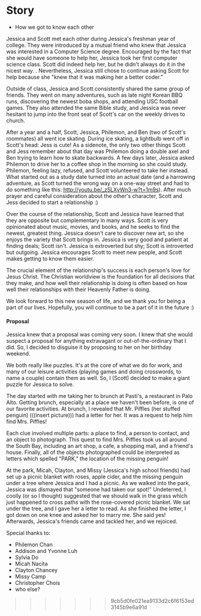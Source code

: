 # Story
* How we got to know each other

Jessica and Scott met each other during Jessica's freshman year of college.  They were introduced by a mutual friend who knew that Jessica was interested in a Computer Science degree.  Encouraged by the fact that she would have someone to help her, Jessica took her first computer science class.  Scott did indeed help her, but he didn't always do it in the nicest way.  <INSERT QUOTE FROM JESS HERE>.  Nevertheless, Jessica still chose to continue asking Scott for help because she "knew that it was making her a better coder."

Outside of class, Jessica and Scott consistently shared the same group of friends.  They went on many adventures, such as late night Korean BBQ runs, discovering the newest boba shops, and attending USC football games.  They also attended the same Bible study, and Jessica was never hesitant to jump into the front seat of Scott's car on the weekly drives to church.

After a year and a half, Scott, Jessica, Philemon, and Ben (two of Scott's roommates) all went ice skating.  During ice skating, a lightbulb went off in Scott's head: Jess is cute!  As a sidenote, the only two other things Scott and Jess remember about that day was Philemon doing a double axel and Ben trying to learn how to skate backwards.  A few days later, Jessica asked Philemon to drive her to a coffee shop in the morning so she could study.  Philemon, feeling lazy, refused, and Scott volunteered to take her instead.  What started out as a study date turned into an actual date (and a harrowing adventure, as Scott turned the wrong way on a one-way street and had to do something like this: http://youtu.be/_z5LXyWn3-w?t=1m9s).  After much prayer and careful consideration about the other's character, Scott and Jess decided to start a relationship :)

Over the course of the relationship, Scott and Jessica have learned that they are opposite but complementary in many ways.  Scott is very opinionated about music, movies, and books, and he seeks to find the newest, greatest thing.  Jessica doesn't care to discover new art, so she enjoys the variety that Scott brings in.  Jessica is very good and patient at finding deals; Scott isn't.  Jessica is extroverted but shy; Scott is introverted but outgoing.  Jessica encourages Scott to meet new people, and Scott makes getting to know them easier.

The crucial element of the relationship's success is each person's love for Jesus Christ.  The Christian worldview is the foundation for all decisions that they make, and how well their relationship is doing is often based on how well their relationships with their Heavenly Father is doing.

We look forward to this new season of life, and we thank you for being a part of our lives.  Hopefully, you will continue to be a part of it in the future :)


#### Proposal

Jessica knew that a proposal was coming very soon.  I knew that she would suspect a proposal for anything extravagant or out-of-the-ordinary that I did.  So, I decided to disguise it by proposing to her on her birthday weekend.

We both really like puzzles.  It's at the core of what we do for work, and many of our leisure activities (playing games and doing crosswords, to name a couple) contain them as well.  So, I (Scott) decided to make a giant puzzle for Jessica to solve.

The day started with me taking her to brunch at Pasti's, a restaurant in Palo Alto.  Getting brunch, especially at a place we haven't been before, is one of our favorite activities.  At brunch, I revealed that Mr. Piffles (her stuffed penguin) (((insert picture))) had a letter for her.  It was a request to help him find Mrs. Piffles!

Each clue involved multiple parts: a place to find, a person to contact, and an object to photograph.  This quest to find Mrs. Piffles took us all around the South Bay, including an art shop, a cafe, a shopping mall, and a friend's house.  Finally, all of the objects photographed could be interpreted as letters which spelled "PARK," the location of the missing penguin!

At the park, Micah, Clayton, and Missy (Jessica's high school friends) had set up a picnic blanket with roses, apple cider, and the missing penguin under a tree where Jessica and I had a picnic.  As we walked into the park, Jessica was dismayed that "someone had taken our spot!"  Undeterred, I coolly (or so I thought) suggested that we should walk in the grass which just happened to cross paths with the rose-covered picnic blanket.  We sat under the tree, and I gave her a letter to read.  As she finished the letter, I got down on one knee and asked her to marry me.  She said yes!  Afterwards, Jessica's friends came and tackled her, and we rejoiced.


Special thanks to:

* Philemon Chan
* Addison and Yvonne Luh
* Sylvia Do
* Micah Nacita
* Clayton Chancey
* Missy Camp
* Christopher Chois
* who else?
>>>>>>> 9cb5d0fe021ea9133d2c6f6153ed3145b9e6a91d

